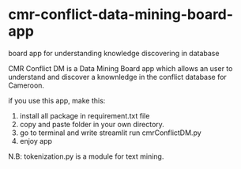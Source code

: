 # cmr-conflict-data-mining-board-app
board app for understanding knowledge discovering in database 

CMR Conflict DM is a Data Mining 
Board app which allows an user to
understand and discover a knownledge 
in the conflict database for Cameroon.

if you use this app, make this:

1. install all package in requirement.txt file
2. copy and paste folder in your own directory.
3. go to terminal and write streamlit run cmrConflictDM.py
4. enjoy app

N.B: tokenization.py is a module for text mining.


